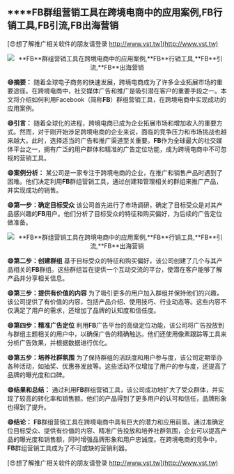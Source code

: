 ## ****FB**群组营销工具在跨境电商中的应用案例,**FB**行销工具,**FB**引流,**FB**出海营销**

[😍想了解推广相关软件的朋友请登录 http://www.vst.tw](http://www.vst.tw)

 <center><img src="https://vst.tw/MP4/tuiguang/png/4.png" alt="**FB**群组营销工具在跨境电商中的应用案例,**FB**行销工具,**FB**引流,**FB**出海营销"></center>

**😄摘要：**
随着全球电子商务的快速发展，跨境电商成为了许多企业拓展市场的重要途径。在跨境电商中，社交媒体广告和推广是吸引潜在客户的重要手段之一。本文将介绍如何利用Facebook（简称**FB**）群组营销工具，在跨境电商中实现成功的应用案例。

**😄引言：**
随着全球化的进程，跨境电商已成为企业拓展市场和增加收入的重要方式。然而，对于刚开始涉足跨境电商的企业来说，面临的竞争压力和市场挑战也越来越大。此时，选择适当的广告和推广渠道至关重要。**FB**作为全球最大的社交媒体平台之一，拥有广泛的用户群体和精准的广告定位功能，成为跨境电商中不可忽视的营销工具。

**😄案例分析：**
某公司是一家专注于跨境电商的企业，在推广和销售产品时遇到了困难。他们决定利用**FB**群组营销工具，通过创建和管理相关的群组来推广产品，并实现成功的销售。

**😄第一步：确定目标受众**
该公司首先进行了市场调研，确定了目标受众是对其产品感兴趣的**FB**用户。他们分析了目标受众的特征和购买偏好，为后续的广告定位做准备。

 <center><img src="https://vst.tw/MP4/tuiguang/png/0.png" alt="**FB**群组营销工具在跨境电商中的应用案例,**FB**行销工具,**FB**引流,**FB**出海营销"></center>

**😄第二步：创建群组**
基于目标受众的特征和购买偏好，该公司创建了几个与其产品相关的**FB**群组。这些群组旨在提供一个互动交流的平台，使潜在客户能够了解产品并分享相关信息。

**😄第三步：提供有价值的内容**
为了吸引更多的用户加入群组并保持他们的兴趣，该公司提供了有价值的内容，包括产品介绍、使用技巧、行业动态等。这些内容不仅满足了用户的需求，还增加了品牌的认知度和信任度。

**😄第四步：精准广告定位**
利用**FB**广告平台的高级定位功能，该公司将广告投放到与群组主题相关的用户中，以确保广告的精确触达。他们还使用像素跟踪等工具来分析广告效果，并根据数据进行优化。

**😄第五步：培养社群氛围**
为了保持群组的活跃度和用户参与度，该公司定期举办各种活动，如抽奖、优惠券发放等。这些活动不仅增加了用户的参与度，还提高了品牌的曝光度和口碑。

**😄结果和总结：**
通过利用**FB**群组营销工具，该公司成功地扩大了受众群体，并实现了较高的转化率和销售额。他们的产品得到了更多用户的认可和信任，品牌形象也得到了提升。

**😄结论：**
**FB**群组营销工具在跨境电商中具有巨大的潜力和应用前景。通过准确定位目标受众、提供有价值的内容、精准广告投放和培养社群氛围，企业可以提高产品的曝光度和销售额，同时增强品牌形象和用户忠诚度。在跨境电商的竞争中，**FB**群组营销工具成为了不可或缺的营销利器。

[😍想了解推广相关软件的朋友请登录 http://www.vst.tw](http://www.vst.tw)



